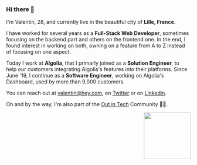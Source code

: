 ### Hi there 👋

I'm Valentin, 28, and currently live in the beautiful city of **Lille, France**.

I have worked for several years as a **Full-Stack Web Developer**, sometimes focusing on the backend part and others on the frontend one. In the end, I found interest in working on both, owning on a feature from A to Z instead of focusing on one aspect.

Today I work at **Algolia**, that I primarly joined as a **Solution Engineer**, to help our customers integrating Algolia's features into their platforms. Since June '19, I continue as a **Software Engineer**, working on Algolia's Dashboard, used by more than 9,000 customers.

You can reach out at valentin@hey.com, on [Twitter](https://twitter.com/valentindotxyz) or on [Linkedin](https://linkedin.com/in/valentindotxyz).

Oh and by the way, I'm also part of the [Out in Tech](https://outintech.com) Community 🏳️‍🌈.

<img align="right" width="128" src="https://p-eWFM75p.b2.n0.cdn.getcloudapp.com/items/geuzjYLw/Screenshot%202020-07-27%20at%2012.59.59.png">
